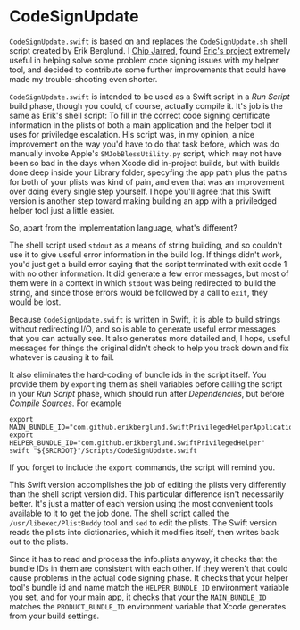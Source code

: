 #  CodeSignUpdate

`CodeSignUpdate.swift` is based on and replaces the `CodeSignUpdate.sh` shell script created by Erik Berglund.  I [Chip Jarred](https://github.com/chipjarred), found [Eric's project](https://github.com/erikberglund/SwiftPrivilegedHelper) extremely useful in helping solve some problem code signing issues with my helper tool, and decided to contribute some further improvements that could have made my trouble-shooting even shorter.

`CodeSignUpdate.swift` is intended to be used as a Swift script in a *Run Script* build phase, though you could, of course, actually compile it.   It's job is the same as Erik's shell script: To fill in the correct code signing certificate information in the plists of both a main application and the helper tool it uses for priviledge escalation.  His script was, in my opinion, a nice improvement on the way you'd have to do that task before, which was do manually invoke Apple's `SMJobBlessUtility.py` script, which may not have been so bad in the days when Xcode did in-project builds, but with builds done deep inside your Library folder, specyfing the app path plus the paths for both of your plists was kind of pain, and even that was an improvement over doing every single step yourself.  I hope you'll agree that this Swift version is another step toward making building an app with a priviledged helper tool just a little easier.  

So, apart from the implementation language, what's different?

The shell script used `stdout` as a means of string building, and so couldn't use it to give useful error information in the build log.  If things didn't work, you'd just get a build error saying that the script terminated with exit code 1 with no other information.  It did generate a few error messages, but most of them were in a context in which  `stdout` was being redirected to build the string, and since those errors would be followed by a call to `exit`, they would be lost. 

Because `CodeSignUpdate.swift` is written in Swift, it is able to build strings without redirecting I/O, and so is able to generate useful error messages that you can actually see.   It also generates more detailed and, I hope, useful messages for things the original didn't check to help you track down and fix whatever is causing it to fail. 

It also eliminates the hard-coding of bundle ids in the script itself.  You provide them by `export`ing them as shell variables before calling the script in your *Run Script* phase, which should run after *Dependencies*, but before *Compile Sources*.  For example

    export MAIN_BUNDLE_ID="com.github.erikberglund.SwiftPrivilegedHelperApplication"
    export HELPER_BUNDLE_ID="com.github.erikberglund.SwiftPrivilegedHelper"
    swift "${SRCROOT}"/Scripts/CodeSignUpdate.swift

If you forget to include the `export` commands, the script will remind you. 

This Swift version accomplishes the job of editing the plists very differently than the shell script version did.  This particular difference isn't necessarily better.  It's just a matter of each version using the most convenient tools available to it to get the job done.  The shell script called the `/usr/libexec/PlistBuddy` tool and `sed` to edit the plists.   The Swift version reads the plists into dictionaries, which it modifies itself, then writes back out to the plists. 

Since it has to read and process the info.plists anyway, it checks that the bundle IDs in them are consistent with each other.  If they weren't that could cause problems in the actual code signing phase.  It checks that your helper tool's bundle id and name match the `HELPER_BUNDLE_ID` environment variable you set, and for your main app, it checks that your the `MAIN_BUNDLE_ID` matches the `PRODUCT_BUNDLE_ID` environment variable that Xcode generates from your build settings.
